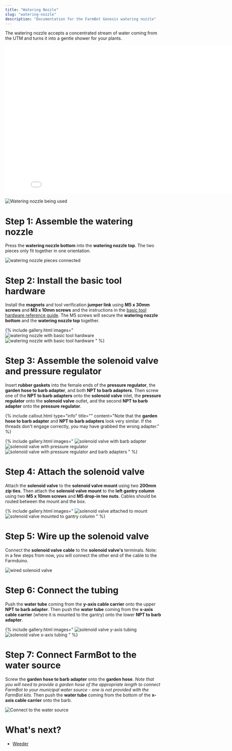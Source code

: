 ```yaml
---
title: "Watering Nozzle"
slug: "watering-nozzle"
description: "Documentation for the FarmBot Genesis watering nozzle"
---
```


The watering nozzle accepts a concentrated stream of water coming from the UTM and turns it into a gentle shower for your plants.

<iframe class="embedly-embed" src="//cdn.embedly.com/widgets/media.html?src=https%3A%2F%2Fwww.youtube.com%2Fembed%2Fxh7imhENpLQ%3Ffeature%3Doembed&url=http%3A%2F%2Fwww.youtube.com%2Fwatch%3Fv%3Dxh7imhENpLQ&image=https%3A%2F%2Fi.ytimg.com%2Fvi%2Fxh7imhENpLQ%2Fhqdefault.jpg&key=02466f963b9b4bb8845a05b53d3235d7&type=text%2Fhtml&schema=youtube" width="854" height="480" scrolling="no" frameborder="0" allowfullscreen></iframe>

![Watering nozzle being used](_images/watering_nozzle_being_used.jpg)

# Step 1: Assemble the watering nozzle
Press the **watering nozzle bottom** into the **watering nozzle top**. The two pieces only fit together in one orientation.

![watering nozzle pieces connected](_images/watering_nozzle_pieces_connected.png)

# Step 2: Install the basic tool hardware
Install the **magnets** and tool verification **jumper link** using **M5 x 30mm screws** and **M3 x 10mm screws** and the instructions in the [basic tool hardware reference guide](../../Extras/reference/basic-tool-hardware.md). The M5 screws will secure the **watering nozzle bottom** and the **watering nozzle top** together.

{% include gallery.html images="
![watering nozzle with basic tool hardware](_images/watering_nozzle_with_basic_tool_hardware_1.png)
![watering nozzle with basic tool hardware](_images/watering_nozzle_with_basic_tool_hardware_2.png)
" %}

# Step 3: Assemble the solenoid valve and pressure regulator
Insert **rubber gaskets** into the female ends of the **pressure regulator**, the **garden hose to barb adapter**, and both **NPT to barb adapters**. Then screw one of the **NPT to barb adapters** onto the **solenoid valve** inlet, the **pressure regulator** onto the **solenoid valve** outlet, and the second **NPT to barb adapter** onto the **pressure regulator**.

{%
include callout.html
type="info"
title=""
content="Note that the **garden hose to barb adapter** and **NPT to barb adapters** look very similar. If the threads don't engage correctly, you may have grabbed the wrong adapter."
%}

{% include gallery.html images="
![solenoid valve with barb adapter](_images/solenoid_valve_with_barb_adapter.png)
![solenoid valve with pressure regulator](_images/solenoid_valve_with_pressure_regulator.png)
![solenoid valve with pressure regulator and barb adapters](_images/solenoid_valve_with_pressure_regulator_and_barb_adapters.png)
" %}

# Step 4: Attach the solenoid valve
Attach the **solenoid valve** to the **solenoid valve mount** using two **200mm zip ties**. Then attach the **solenoid valve mount** to the **left gantry column** using two **M5 x 10mm screws** and **M5 drop-in tee nuts**. Cables should be routed between the mount and the box.

{% include gallery.html images="
![solenoid valve attached to mount](_images/solenoid_valve_attached_to_mount.jpeg)
![solenoid valve mounted to gantry column](_images/solenoid_valve_mounted_to_gantry_column.png)
" %}

# Step 5: Wire up the solenoid valve

Connect the **solenoid valve cable** to the **solenoid valve's** terminals. Note: in a few steps from now, you will connect the other end of the cable to the Farmduino.

![wired solenoid valve](_images/wired_solenoid_valve.png)

# Step 6: Connect the tubing

Push the **water tube** coming from the **y-axis cable carrier** onto the upper **NPT to barb adapter**. Then push the **water tube** coming from the **x-axis cable carrier** (where it is mounted to the gantry) onto the lower **NPT to barb adapter**.

{% include gallery.html images="
![solenoid valve y-axis tubing](_images/solenoid_valve_y-axis_tubing.png)
![solenoid valve x-axis tubing](_images/solenoid_valve_x-axis_tubing.png)
" %}

# Step 7: Connect FarmBot to the water source

Screw the **garden hose to barb adapter** onto the **garden hose**. *Note that you will need to provide a garden hose of the appropriate length to connect FarmBot to your municipal water source - one is not provided with the FarmBot kits.* Then push the **water tube** coming from the bottom of the **x-axis cable carrier** onto the barb.

![Connect to the water source](_images/connect_to_the_water_source.png)

# What's next?

 * [Weeder](weeder.md)
